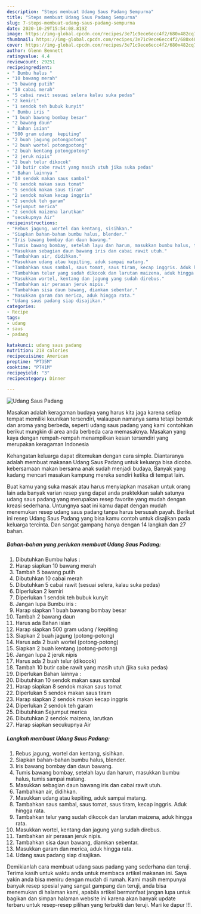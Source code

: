 ```yaml
---
description: "Steps membuat Udang Saus Padang Sempurna"
title: "Steps membuat Udang Saus Padang Sempurna"
slug: 7-steps-membuat-udang-saus-padang-sempurna
date: 2020-10-29T15:54:08.819Z
image: https://img-global.cpcdn.com/recipes/3e71c9ece6ecc4f2/680x482cq70/udang-saus-padang-foto-resep-utama.jpg
thumbnail: https://img-global.cpcdn.com/recipes/3e71c9ece6ecc4f2/680x482cq70/udang-saus-padang-foto-resep-utama.jpg
cover: https://img-global.cpcdn.com/recipes/3e71c9ece6ecc4f2/680x482cq70/udang-saus-padang-foto-resep-utama.jpg
author: Glenn Bennett
ratingvalue: 4.4
reviewcount: 29251
recipeingredient:
- " Bumbu halus "
- "10 bawang merah"
- "5 bawang putih"
- "10 cabai merah"
- "5 cabai rawit sesuai selera kalau suka pedas"
- "2 kemiri"
- "1 sendok teh bubuk kunyit"
- " Bumbu iris "
- "1 buah bawang bombay besar"
- "2 bawang daun"
- " Bahan isian"
- "500 gram udang  kepiting"
- "2 buah jagung potongpotong"
- "2 buah wortel potongpotong"
- "2 buah kentang potongpotong"
- "2 jeruk nipis"
- "2 buah telur dikocok"
- "10 butir cabe rawit yang masih utuh jika suka pedas"
- " Bahan lainnya "
- "10 sendok makan saus sambal"
- "8 sendok makan saus tomat"
- "5 sendok makan saus tiram"
- "2 sendok makan kecap inggris"
- "2 sendok teh garam"
- "Sejumput merica"
- "2 sendok maizena larutkan"
- "secukupnya Air"
recipeinstructions:
- "Rebus jagung, wortel dan kentang, sisihkan."
- "Siapkan bahan-bahan bumbu halus, blender."
- "Iris bawang bombay dan daun bawang."
- "Tumis bawang bombay, setelah layu dan harum, masukkan bumbu halus, tumis sampai matang."
- "Masukkan sebagian daun bawang iris dan cabai rawit utuh."
- "Tambahkan air, didihkan."
- "Masukkan udang atau kepiting, aduk sampai matang."
- "Tambahkan saus sambal, saus tomat, saus tiram, kecap inggris. Aduk hingga rata."
- "Tambahkan telur yang sudah dikocok dan larutan maizena, aduk hingga rata."
- "Masukkan wortel, kentang dan jagung yang sudah direbus."
- "Tambahkan air perasan jeruk nipis."
- "Tambahkan sisa daun bawang, diamkan sebentar."
- "Masukkan garam dan merica, aduk hingga rata."
- "Udang saus padang siap disajikan."
categories:
- Recipe
tags:
- udang
- saus
- padang

katakunci: udang saus padang 
nutrition: 218 calories
recipecuisine: American
preptime: "PT35M"
cooktime: "PT41M"
recipeyield: "3"
recipecategory: Dinner

---
```



![Udang Saus Padang](https://img-global.cpcdn.com/recipes/3e71c9ece6ecc4f2/680x482cq70/udang-saus-padang-foto-resep-utama.jpg)

Masakan adalah keragaman budaya yang harus kita jaga karena setiap tempat memiliki keunikan tersendiri, walaupun namanya sama tetapi bentuk dan aroma yang berbeda, seperti udang saus padang yang kami contohkan berikut mungkin di area anda berbeda cara memasaknya. Masakan yang kaya dengan rempah-rempah menampilkan kesan tersendiri yang merupakan keragaman Indonesia

Kehangatan keluarga dapat ditemukan dengan cara simple. Diantaranya adalah membuat makanan Udang Saus Padang untuk keluarga bisa dicoba. kebersamaan makan bersama anak sudah menjadi budaya, Banyak yang kadang mencari masakan kampung mereka sendiri ketika di tempat lain.



Buat kamu yang suka masak atau harus menyiapkan masakan untuk orang lain ada banyak varian resep yang dapat anda praktekkan salah satunya udang saus padang yang merupakan resep favorite yang mudah dengan kreasi sederhana. Untungnya saat ini kamu dapat dengan mudah menemukan resep udang saus padang tanpa harus bersusah payah.
Berikut ini resep Udang Saus Padang yang bisa kamu contoh untuk disajikan pada keluarga tercinta. Dan sangat gampang hanya dengan 14 langkah dan 27 bahan.


<!--inarticleads1-->

##### Bahan-bahan yang perlukan membuat Udang Saus Padang:

1. Dibutuhkan  Bumbu halus :
1. Harap siapkan 10 bawang merah
1. Tambah 5 bawang putih
1. Dibutuhkan 10 cabai merah
1. Dibutuhkan 5 cabai rawit (sesuai selera, kalau suka pedas)
1. Diperlukan 2 kemiri
1. Diperlukan 1 sendok teh bubuk kunyit
1. Jangan lupa  Bumbu iris :
1. Harap siapkan 1 buah bawang bombay besar
1. Tambah 2 bawang daun
1. Harus ada  Bahan isian
1. Harap siapkan 500 gram udang / kepiting
1. Siapkan 2 buah jagung (potong-potong)
1. Harus ada 2 buah wortel (potong-potong)
1. Siapkan 2 buah kentang (potong-potong)
1. Jangan lupa 2 jeruk nipis
1. Harus ada 2 buah telur (dikocok)
1. Tambah 10 butir cabe rawit yang masih utuh (jika suka pedas)
1. Diperlukan  Bahan lainnya :
1. Dibutuhkan 10 sendok makan saus sambal
1. Harap siapkan 8 sendok makan saus tomat
1. Diperlukan 5 sendok makan saus tiram
1. Harap siapkan 2 sendok makan kecap inggris
1. Diperlukan 2 sendok teh garam
1. Dibutuhkan Sejumput merica
1. Dibutuhkan 2 sendok maizena, larutkan
1. Harap siapkan secukupnya Air




<!--inarticleads2-->

##### Langkah membuat  Udang Saus Padang:

1. Rebus jagung, wortel dan kentang, sisihkan.
1. Siapkan bahan-bahan bumbu halus, blender.
1. Iris bawang bombay dan daun bawang.
1. Tumis bawang bombay, setelah layu dan harum, masukkan bumbu halus, tumis sampai matang.
1. Masukkan sebagian daun bawang iris dan cabai rawit utuh.
1. Tambahkan air, didihkan.
1. Masukkan udang atau kepiting, aduk sampai matang.
1. Tambahkan saus sambal, saus tomat, saus tiram, kecap inggris. Aduk hingga rata.
1. Tambahkan telur yang sudah dikocok dan larutan maizena, aduk hingga rata.
1. Masukkan wortel, kentang dan jagung yang sudah direbus.
1. Tambahkan air perasan jeruk nipis.
1. Tambahkan sisa daun bawang, diamkan sebentar.
1. Masukkan garam dan merica, aduk hingga rata.
1. Udang saus padang siap disajikan.




Demikianlah cara membuat udang saus padang yang sederhana dan teruji. Terima kasih untuk waktu anda untuk membaca artikel makanan ini. Saya yakin anda bisa meniru dengan mudah di rumah. Kami masih mempunyai banyak resep spesial yang sangat gampang dan teruji, anda bisa menemukan di halaman kami, apabila artikel bermanfaat jangan lupa untuk bagikan dan simpan halaman website ini karena akan banyak update terbaru untuk resep-resep pilihan yang terbukti dan teruji. Mari ke dapur !!!. 

